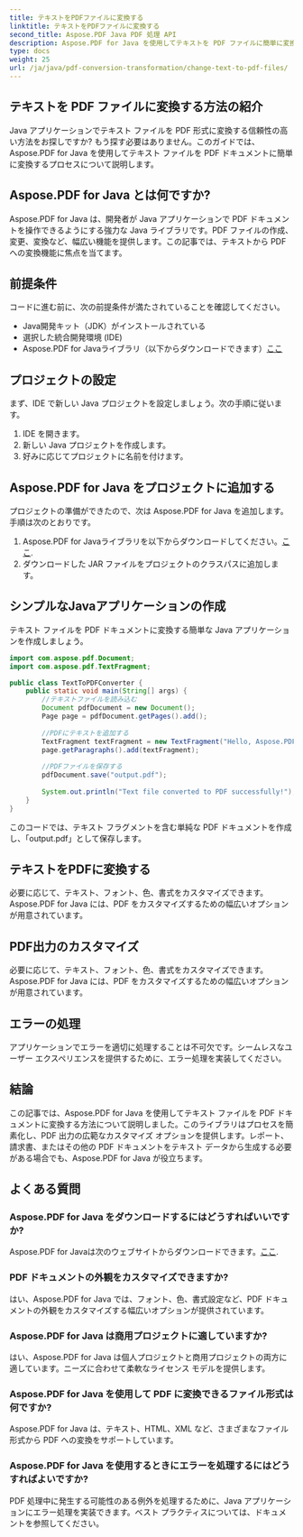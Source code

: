 ```yaml
---
title: テキストをPDFファイルに変換する
linktitle: テキストをPDFファイルに変換する
second_title: Aspose.PDF Java PDF 処理 API
description: Aspose.PDF for Java を使用してテキストを PDF ファイルに簡単に変換する方法を学びます。ソース コード付きのステップ バイ ステップ ガイド。
type: docs
weight: 25
url: /ja/java/pdf-conversion-transformation/change-text-to-pdf-files/
---
```


## テキストを PDF ファイルに変換する方法の紹介

Java アプリケーションでテキスト ファイルを PDF 形式に変換する信頼性の高い方法をお探しですか? もう探す必要はありません。このガイドでは、Aspose.PDF for Java を使用してテキスト ファイルを PDF ドキュメントに簡単に変換するプロセスについて説明します。

## Aspose.PDF for Java とは何ですか?

Aspose.PDF for Java は、開発者が Java アプリケーションで PDF ドキュメントを操作できるようにする強力な Java ライブラリです。PDF ファイルの作成、変更、変換など、幅広い機能を提供します。この記事では、テキストから PDF への変換機能に焦点を当てます。

## 前提条件

コードに進む前に、次の前提条件が満たされていることを確認してください。

- Java開発キット（JDK）がインストールされている
- 選択した統合開発環境 (IDE)
-  Aspose.PDF for Javaライブラリ（以下からダウンロードできます）[ここ](https://releases.aspose.com/pdf/java/)

## プロジェクトの設定

まず、IDE で新しい Java プロジェクトを設定しましょう。次の手順に従います。

1. IDE を開きます。
2. 新しい Java プロジェクトを作成します。
3. 好みに応じてプロジェクトに名前を付けます。

## Aspose.PDF for Java をプロジェクトに追加する

プロジェクトの準備ができたので、次は Aspose.PDF for Java を追加します。手順は次のとおりです。

1.  Aspose.PDF for Javaライブラリを以下からダウンロードしてください。[ここ](https://releases.aspose.com/pdf/java/).
2. ダウンロードした JAR ファイルをプロジェクトのクラスパスに追加します。

## シンプルなJavaアプリケーションの作成

テキスト ファイルを PDF ドキュメントに変換する簡単な Java アプリケーションを作成しましょう。

```java
import com.aspose.pdf.Document;
import com.aspose.pdf.TextFragment;

public class TextToPDFConverter {
    public static void main(String[] args) {
        //テキストファイルを読み込む
        Document pdfDocument = new Document();
        Page page = pdfDocument.getPages().add();
        
        //PDFにテキストを追加する
        TextFragment textFragment = new TextFragment("Hello, Aspose.PDF for Java!");
        page.getParagraphs().add(textFragment);
        
        //PDFファイルを保存する
        pdfDocument.save("output.pdf");
        
        System.out.println("Text file converted to PDF successfully!");
    }
}
```

このコードでは、テキスト フラグメントを含む単純な PDF ドキュメントを作成し、「output.pdf」として保存します。

## テキストをPDFに変換する

必要に応じて、テキスト、フォント、色、書式をカスタマイズできます。Aspose.PDF for Java には、PDF をカスタマイズするための幅広いオプションが用意されています。

## PDF出力のカスタマイズ

必要に応じて、テキスト、フォント、色、書式をカスタマイズできます。Aspose.PDF for Java には、PDF をカスタマイズするための幅広いオプションが用意されています。

## エラーの処理

アプリケーションでエラーを適切に処理することは不可欠です。シームレスなユーザー エクスペリエンスを提供するために、エラー処理を実装してください。

## 結論

この記事では、Aspose.PDF for Java を使用してテキスト ファイルを PDF ドキュメントに変換する方法について説明しました。このライブラリはプロセスを簡素化し、PDF 出力の広範なカスタマイズ オプションを提供します。レポート、請求書、またはその他の PDF ドキュメントをテキスト データから生成する必要がある場合でも、Aspose.PDF for Java が役立ちます。

## よくある質問

### Aspose.PDF for Java をダウンロードするにはどうすればいいですか?

 Aspose.PDF for Javaは次のウェブサイトからダウンロードできます。[ここ](https://releases.aspose.com/pdf/java/).

### PDF ドキュメントの外観をカスタマイズできますか?

はい、Aspose.PDF for Java では、フォント、色、書式設定など、PDF ドキュメントの外観をカスタマイズする幅広いオプションが提供されています。

### Aspose.PDF for Java は商用プロジェクトに適していますか?

はい、Aspose.PDF for Java は個人プロジェクトと商用プロジェクトの両方に適しています。ニーズに合わせて柔軟なライセンス モデルを提供します。

### Aspose.PDF for Java を使用して PDF に変換できるファイル形式は何ですか?

Aspose.PDF for Java は、テキスト、HTML、XML など、さまざまなファイル形式から PDF への変換をサポートしています。

### Aspose.PDF for Java を使用するときにエラーを処理するにはどうすればよいですか?

PDF 処理中に発生する可能性のある例外を処理するために、Java アプリケーションにエラー処理を実装できます。ベスト プラクティスについては、ドキュメントを参照してください。